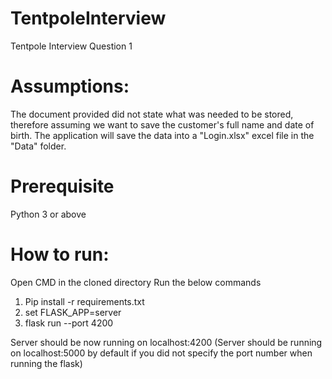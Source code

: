 # TentpoleInterview
 Tentpole Interview Question 1

# Assumptions:
The document provided did not state what was needed to be stored, therefore assuming we want to save the customer's full name and date of birth. The application will save the data into a "Login.xlsx" excel file in the "Data" folder.

# Prerequisite
Python 3 or above

# How to run:
Open CMD in the cloned directory
Run the below commands
1. Pip install -r requirements.txt
2. set FLASK_APP=server
3. flask run --port 4200

Server should be now running on localhost:4200
(Server should be running on localhost:5000 by default if you did not specify the port number when running the flask)
